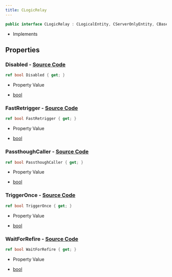 ```yaml
---
title: CLogicRelay
---
```


```csharp
public interface CLogicRelay : CLogicalEntity, CServerOnlyEntity, CBaseEntity, CEntityInstance, ISchemaClass<CEntityInstance>, ISchemaClass<CBaseEntity>, ISchemaClass<CServerOnlyEntity>, ISchemaClass<CLogicalEntity>, ISchemaClass<CLogicRelay>, ISchemaField, ISchemaClass, INativeHandle
```

- Implements

## Properties

### **Disabled** - [Source Code](https://github.com/swiftly-solution/swiftlys2/blob/main/managed/src/SwiftlyS2.Generated/Schemas/Interfaces/CLogicRelay.cs#L16)

```csharp
ref bool Disabled { get; }
```

- Property Value

- [bool](https://learn.microsoft.com/dotnet/api/system.boolean)

### **FastRetrigger** - [Source Code](https://github.com/swiftly-solution/swiftlys2/blob/main/managed/src/SwiftlyS2.Generated/Schemas/Interfaces/CLogicRelay.cs#L22)

```csharp
ref bool FastRetrigger { get; }
```

- Property Value

- [bool](https://learn.microsoft.com/dotnet/api/system.boolean)

### **PassthoughCaller** - [Source Code](https://github.com/swiftly-solution/swiftlys2/blob/main/managed/src/SwiftlyS2.Generated/Schemas/Interfaces/CLogicRelay.cs#L24)

```csharp
ref bool PassthoughCaller { get; }
```

- Property Value

- [bool](https://learn.microsoft.com/dotnet/api/system.boolean)

### **TriggerOnce** - [Source Code](https://github.com/swiftly-solution/swiftlys2/blob/main/managed/src/SwiftlyS2.Generated/Schemas/Interfaces/CLogicRelay.cs#L20)

```csharp
ref bool TriggerOnce { get; }
```

- Property Value

- [bool](https://learn.microsoft.com/dotnet/api/system.boolean)

### **WaitForRefire** - [Source Code](https://github.com/swiftly-solution/swiftlys2/blob/main/managed/src/SwiftlyS2.Generated/Schemas/Interfaces/CLogicRelay.cs#L18)

```csharp
ref bool WaitForRefire { get; }
```

- Property Value

- [bool](https://learn.microsoft.com/dotnet/api/system.boolean)

